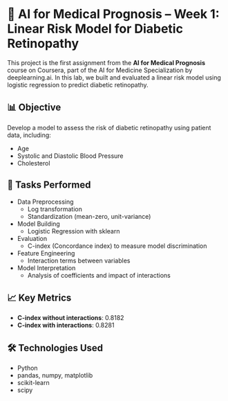 # 🧠 AI for Medical Prognosis – Week 1: Linear Risk Model for Diabetic Retinopathy

This project is the first assignment from the **AI for Medical Prognosis** course on Coursera, part of the AI for Medicine Specialization by deeplearning.ai. In this lab, we built and evaluated a linear risk model using logistic regression to predict diabetic retinopathy.

## 📊 Objective

Develop a model to assess the risk of diabetic retinopathy using patient data, including:
- Age
- Systolic and Diastolic Blood Pressure
- Cholesterol

## 🧪 Tasks Performed

- Data Preprocessing
  - Log transformation
  - Standardization (mean-zero, unit-variance)
- Model Building
  - Logistic Regression with sklearn
- Evaluation
  - C-index (Concordance index) to measure model discrimination
- Feature Engineering
  - Interaction terms between variables
- Model Interpretation
  - Analysis of coefficients and impact of interactions

## 📈 Key Metrics

- **C-index without interactions**: 0.8182  
- **C-index with interactions**: 0.8281

## 🛠 Technologies Used

- Python
- pandas, numpy, matplotlib
- scikit-learn
- scipy
